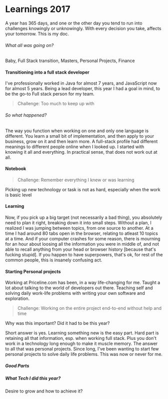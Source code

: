 # Learnings 2017

A year has 365 days, and one or the other day you tend to run into challenges knowingly or unknowingly. With every decision you take, affects your tomorrow. This is my doc.

###### What all was going on?

Baby, Full Stack transition, Masters, Personal Projects, Finance

#### Transitioning into a full stack developer

I've professionally worked in Java for almost 7 years, and JavaScript now for almost 5 years. Being a lead developer, this year I had a goal in mind, to be the go-to Full stack person for my team.

> Challenge: Too much to keep up with

###### So what happened?

The way you function when working on one and only one language is different. You learn a small bit of implementation, and then apply to your business, grow on it and then learn more. A full-stack profile had different meanings to different people online when I looked up. I started with knowing it all and everything. In practical sense, that does not work out at all.

#### Notebook

> Challenge: Remember everything I knew or was learning

Picking up new technology or task is not as hard, especially when the work is basic level

#### Learning

Now, if you pick up a big target \(not necessarily a bad thing\), you absolutely need to plan it right, breaking down it into small steps. Without a plan, I realized I was jumping between topics, from one source to another. At a time I had around 80 tabs open in the browser, relating to atleast 10 topics at a time. And if your computer crashes for some reason, there is mourning for an hour about loosing all the information you were in middle of, and not able to recall anything from your head or browser history \[because that's fucking stupid\]. If you happen to have superpowers, that's ok, for rest of the common people, this is insanely confusing act.

#### Starting Personal projects

Working at Priceline.com has been, in a way life-changing for me. Taught a lot about talking to the world of developers out there. Teaching self and solving daily work-life problems with writing your own software and exploration.

> Challenge: Working on the entire project end-to-end without help and time

Why was this important? Did it had to be this year?

Short answer is yes. Learning something new is the easy part. Hard part is retaining all that information, esp. when working full stack. Plus you don't work in a technology long enough to make it muscle memory. The answer to all that was personal projects. Since long, I've been wanting to start few personal projects to solve daily life problems. This was now or never for me.

##### Good Parts

##### What Tech I did this year?

Desire to grow and how to achieve it?

